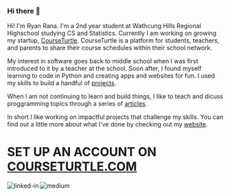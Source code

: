 ### Hi there 👋

<!--
**RyanRana/ryanrana** is a ✨ _special_ ✨ repository because its `README.md` (this file) appears on your GitHub profile.

Here are some ideas to get you started:

- 🔭 I’m currently working on ...
- 🌱 I’m currently learning ...
- 👯 I’m looking to collaborate on ...
- 🤔 I’m looking for help with ...
- 💬 Ask me about ...
- 📫 How to reach me: ...
- 😄 Pronouns: ...
- ⚡ Fun fact: ...
-->
 <p>
          Hi! I'm Ryan Rana. I'm a 2nd year student at Wathcung Hills Regional Highschool studying CS and Statistics. Currently I am working on growing my startup, 
          <a href="https://courseturtle.com/">CourseTurtle</a>. CourseTurtle is a platform for students, teachers, and parents to share their course schedules within
           their school network.
          </p>
          <p>
            My interest in software goes back to middle school when I was first introduced to it by a teacher at the school. Soon after, I found myself learning to code 
            in Python and creating apps and websites for fun. I used my skills to build a handful of <a href="https://ryanrana.github.io/projects.html">projects</a>.
          </p>
          <p>
            When I am not continuing to learn and build things, I like to teach and dicuss proggramming topics through a series of <a href="https://theryanrana.medium.com/">articles</a>.
            </p>
            <p>In short I like working on impactful projects that challenge my skills. You can find out a little more about what I've done by checking out my 
              <a href="https://ryanrana.github.io/index.html">website</a>.</p>           
              <h1>SET UP AN ACCOUNT ON <a href="https://courseturtle.com">COURSETURTLE.COM</a></h1>
              
[<img align="left" alt="linked-in" src="https://img.shields.io/badge/linkedin-%230077B5.svg?&style=for-the-badge&logo=linkedin&logoColor=white" />](likedin.com/in/ryan-rana-544b761b3/)
[<img align="left" alt="medium" src="https://img.shields.io/badge/medium-%2312100E.svg?&style=for-the-badge&logo=medium&logoColor=white" />](https://theryanrana.medium.com/)



